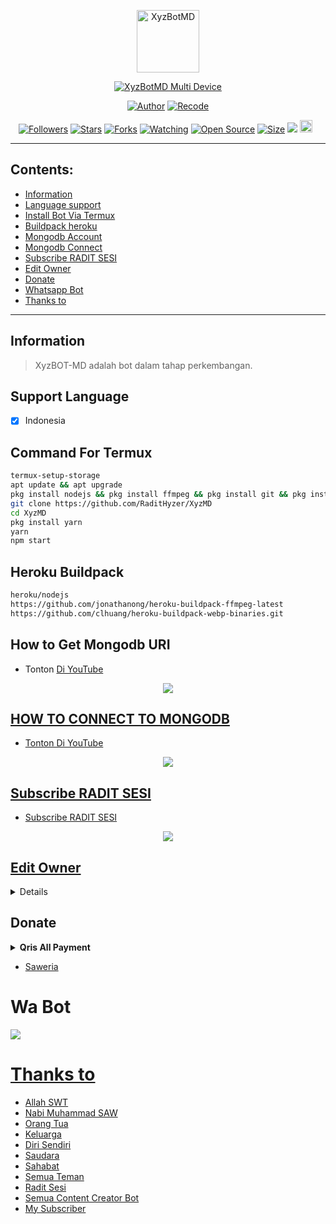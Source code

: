 <p align="center">
<img src="https://telegra.ph/file/da3f56b00632fe3192719.png" alt="XyzBotMD" width="100"/>


</p>
<p align="center">
<a href="#"><img title="XyzBotMD Multi Device" src="https://img.shields.io/badge/Xyz•Id Multi Device-green?colorA=%23ff0000&colorB=%23017e40&style=for-the-badge"></a>
</p>
<p align="center">
<a href="https://youtube.com/c/RinaLatifah"><img title="Author" src="https://img.shields.io/badge/Author-RADIT SESI-red.svg?style=for-the-badge&logo=youtube"></a>
<a href="https://youtube.com/c/XyzzGMG"><img title="Recode" src="https://img.shields.io/badge/Recode-Xyzz Gmg-red.svg?style=for-the-badge&logo=youtube"></a>
</p>
<p align="center">
<a href="https://github.com/RaditHyzer/followers"><img title="Followers" src="https://img.shields.io/github/followers/remo7777?color=red&style=flat-square"></a>
<a href="https://github.com/RaditHyzer/XyzMD/stargazers/"><img title="Stars" src="https://img.shields.io/github/stars/RaditHyzer/XyzMD?color=blue&style=flat-square"></a>
<a href="https://github.com/RaditHyzer/XyzMD/network/members"><img title="Forks" src="https://img.shields.io/github/forks/RaditHyzer/XyzMD?color=red&style=flat-square"></a>
<a href="https://github.com/RaditHyzer/XyzMD/watchers"><img title="Watching" src="https://img.shields.io/github/watchers/RaditHyzer/XyzMD?label=Watchers&color=blue&style=flat-square"></a>
<a href="https://github.com/RaditHyzer/XyzMD"><img title="Open Source" src="https://badges.frapsoft.com/os/v2/open-source.svg?v=103"></a>
<a href="https://github.com/RaditHyzer/XyzMD/"><img title="Size" src="https://img.shields.io/github/repo-size/RaditHyzer/XyzMD?style=flat-square&color=green"></a>
<a href="https://hits.seeyoufarm.com"><img src="https://hits.seeyoufarm.com/api/count/incr/badge.svg?url=https%3A%2F%2Fgithub.com%2FRonzz-Ofc%2FVelzzyBOT-MD&count_bg=%2379C83D&title_bg=%23555555&icon=probot.svg&icon_color=%2300FF6D&title=hits&edge_flat=false"/></a>
<a href="https://github.com/RaditHyzer/XyzMD/graphs/commit-activity"><img height="20" src="https://img.shields.io/badge/Maintained%3F-yes-green.svg"></a>&nbsp;&nbsp;
</p>
</div>

---

## Contents:
- [Information](#information)
- [Language support](#support-language)
- [Install Bot Via Termux](#command-for-termux)
- [Buildpack heroku](#heroku-buildpack)
- [Mongodb Account](#how-to-get-mongodb-uri)
- [Mongodb Connect](#how-to-connect-to-mongodb)
- [Subscribe RADIT SESI](#subscribe-radit-sesi)
- [Edit Owner](#edit-owner)
- [Donate](#donate)
- [Whatsapp Bot](#wa-bot)
- [Thanks to](#thanks-to)

---

## Information
> XyzBOT-MD adalah bot dalam tahap perkembangan.

## Support Language

- [x] Indonesia

## Command For Termux
```bash
termux-setup-storage
apt update && apt upgrade
pkg install nodejs && pkg install ffmpeg && pkg install git && pkg install libwep && pkg install imagemagick
git clone https://github.com/RaditHyzer/XyzMD
cd XyzMD
pkg install yarn
yarn
npm start
```

## Heroku Buildpack
```bash
heroku/nodejs
https://github.com/jonathanong/heroku-buildpack-ffmpeg-latest
https://github.com/clhuang/heroku-buildpack-webp-binaries.git
```

## How to Get Mongodb URI

- Tonton [Di YouTube](https://youtu.be/M8H9S3djxTg)

<p align="center">
<a href="https://youtu.be/M8H9S3djxTg"><img src="https://telegra.ph/file/682c1315ff9a43bb1a724.jpg" />
</p>

## HOW TO CONNECT TO MONGODB

- [Tonton Di YouTube](https://youtu.be/lBEExh-09D8)

<p align="center">
<a href="https://youtu.be/lBEExh-09D8"><img src="https://telegra.ph/file/4464e566d6c578e1f94cd.jpg" />
</p>

## Subscribe RADIT SESI
- [Subscribe RADIT SESI](https://telegra.ph/file/da3f56b00632fe3192719.png)

<p align="center">
<a href="https://youtube.com/c/RinaLatifah"><img src="https://telegra.ph/file/da3f56b00632fe3192719.png" />
</p>

## Edit Owner 

<details>
    <summary> <b>Edit Owner Config.json</b></summary><br/>

```ts
{
  "contactOwner": "6281225414296",
  "ownerNumber": ["6281225414296@s.whatsapp.net"],
  "botName": "XyzBOT-MD",
  "ownerName": "GWEH RADIT",
  "pathimg": "./temp/logo.jpg",
  "footer": "XyzBOT-MD © GWEH RADIT",
  "apikey": "c34aebf5f6314445fae014b8bcc3cec9f8327d96d5b429f0e0570d152c4207bf",
  "payment": {
    "gopay": {
      "nomer": "CEK KATALOG WA",
      "atas_nama": "RADIT SESI"
    },
    "dana": {
      "nomer": "081391701391",
      "atas_nama": "RINA LATIFAH"
    }
  }
}
```

</details>

## Donate
<details>
<summary> <b>Qris All Payment</b></summary><br/>
<img src="https://telegra.ph/file/f249cea7afd5216289d46.png" />
</details>

- [Saweria](https://saweria.co/RADITSESI)

# Wa Bot
<a href="https://wa.me/6281515753238?text=.menu"><img src="https://img.shields.io/badge/XyzBOT-MD-25D366?style=for-the-badge&logo=whatsapp&logoColor=white" />

# Thanks to
- Allah SWT
- Nabi Muhammad SAW
- Orang Tua
- Keluarga
- Diri Sendiri
- Saudara
- Sahabat
- Semua Teman
- Radit Sesi
- Semua Content Creator Bot
- My Subscriber

